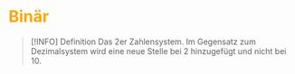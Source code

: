 # <font color = "orange">Binär</font>
>[!INFO] Definition
>Das 2er Zahlensystem. 
>Im Gegensatz zum Dezimalsystem wird eine neue Stelle bei 2 hinzugefügt und nicht bei 10.
> 